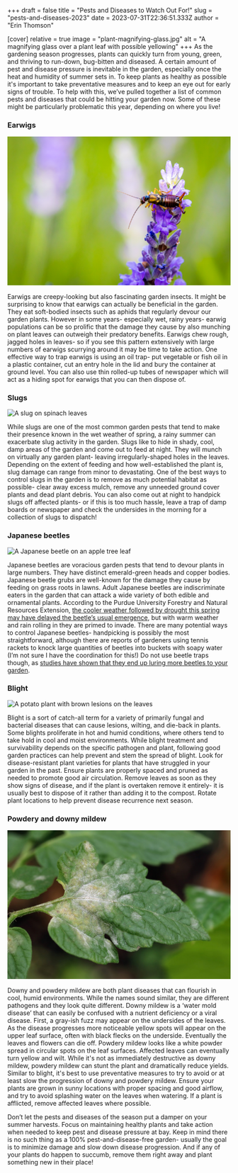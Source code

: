 +++
draft = false
title = "Pests and Diseases to Watch Out For!"
slug = "pests-and-diseases-2023"
date = 2023-07-31T22:36:51.333Z
author = "Erin Thomson"


[cover]
relative = true
image = "plant-magnifying-glass.jpg"
alt = "A magnifying glass over a plant leaf with possible yellowing"
+++
As the gardening season progresses, plants can quickly turn from young, green, and thriving to run-down, bug-bitten and diseased. A certain amount of pest and disease pressure is inevitable in the garden, especially once the heat and humidity of summer sets in. To keep plants as healthy as possible it's important to take preventative measures and to keep an eye out for early signs of trouble. To help with this, we’ve pulled together a list of common pests and diseases that could be hitting your garden now. Some of these might be particularly problematic this year, depending on where you live!

### Earwigs

![An earwig on a lavender flower](earwig-on-lavender.jpg)

Earwigs are creepy-looking but also fascinating garden insects. It might be surprising to know that earwigs can actually be beneficial in the garden. They eat soft-bodied insects such as aphids that regularly devour our garden plants. However in some years- especially wet, rainy years- earwig populations can be so prolific that the damage they cause by also munching on plant leaves can outweigh their predatory benefits. Earwigs chew rough, jagged holes in leaves- so if you see this pattern extensively with large numbers of earwigs scurrying around it may be time to take action. One effective way to trap earwigs is using an oil trap- put vegetable or fish oil in a plastic container, cut an entry hole in the lid and bury the container at ground level. You can also use thin rolled-up tubes of newspaper which will act as a hiding spot for earwigs that you can then dispose of.

### Slugs

![A slug on spinach leaves](slug-on-spinach.jpg)

While slugs are one of the most common garden pests that tend to make their presence known in the wet weather of spring, a rainy summer can exacerbate slug activity in the garden. Slugs like to hide in shady, cool, damp areas of the garden and come out to feed at night. They will munch on virtually any garden plant- leaving irregularly-shaped holes in the leaves. Depending on the extent of feeding and how well-established the plant is, slug damage can range from minor to devastating. One of the best ways to control slugs in the garden is to remove as much potential habitat as possible- clear away excess mulch, remove any unneeded ground cover plants and dead plant debris. You can also come out at night to handpick slugs off affected plants- or if this is too much hassle, leave a trap of damp boards or newspaper and check the undersides in the morning for a collection of slugs to dispatch!

### Japanese beetles

![A Japanese beetle on an apple tree leaf](japanese-beetle.jpg)

Japanese beetles are voracious garden pests that tend to devour plants in large numbers. They have distinct emerald-green heads and copper bodies. Japanese beetle grubs are well-known for the damage they cause by feeding on grass roots in lawns. Adult Japanese beetles are indiscriminate eaters in the garden that can attack a wide variety of both edible and ornamental plants. According to the Purdue University Forestry and Natural Resources Extension, [the cooler weather followed by drought this spring may have delayed the beetle’s usual emergence](https://www.purdue.edu/fnr/extension/why-are-the-japanese-beetles-running-late-this-year/), but with warm weather and rain rolling in they are primed to invade. There are many potential ways to control Japanese beetles- handpicking is possibly the most straightforward, although there are reports of gardeners using tennis rackets to knock large quantities of beetles into buckets with soapy water (I’m not sure I have the coordination for this!) Do not use beetle traps though, as [studies have shown that they end up luring more beetles to your garden](https://extension.umn.edu/yard-and-garden-news/dont-fall-japanese-beetle-trapping-trap).

### Blight

![A potato plant with brown lesions on the leaves](potato-blight.jpg)

Blight is a sort of catch-all term for a variety of primarily fungal and bacterial diseases that can cause lesions, wilting, and die-back in plants. Some blights proliferate in hot and humid conditions, where others tend to take hold in cool and moist environments. While blight treatment and survivability depends on the specific pathogen and plant, following good garden practices can help prevent and stem the spread of blight. Look for disease-resistant plant varieties for plants that have struggled in your garden in the past. Ensure plants are properly spaced and pruned as needed to promote good air circulation. Remove leaves as soon as they show signs of disease, and if the plant is overtaken remove it entirely- it is usually best to dispose of it rather than adding it to the compost. Rotate plant locations to help prevent disease recurrence next season.

### Powdery and downy mildew

![A tomato leaf with powdery mildew](powdery-mildew.jpg)

Downy and powdery mildew are both plant diseases that can flourish in cool, humid environments. While the names sound similar, they are different pathogens and they look quite different. Downy mildew is a ‘water mold disease’ that can easily be confused with a nutrient deficiency or a viral disease. First, a gray-ish fuzz may appear on the undersides of the leaves. As the disease progresses more noticeable yellow spots will appear on the upper leaf surface, often with black flecks on the underside. Eventually the leaves and flowers can die off. Powdery mildew looks like a white powder spread in circular spots on the leaf surfaces. Affected leaves can eventually turn yellow and wilt. While  it's not as immediately destructive as downy mildew, powdery mildew can stunt the plant and dramatically reduce yields. Similar to blight, it's best to use preventative measures to try to avoid or at least slow the progression of downy and powdery mildew. Ensure your plants are grown in sunny locations with proper spacing and good airflow, and try to avoid splashing water on the leaves when watering. If a plant is afflicted, remove affected leaves where possible.

Don’t let the pests and diseases of the season put a damper on your summer harvests. Focus on maintaining healthy plants and take action when needed to keep pest and disease pressure at bay. Keep in mind there is no such thing as a 100% pest-and-disease-free garden- usually the goal is to minimize damage and slow down disease progression. And if any of your plants do happen to succumb, remove them right away and plant something new in their place!